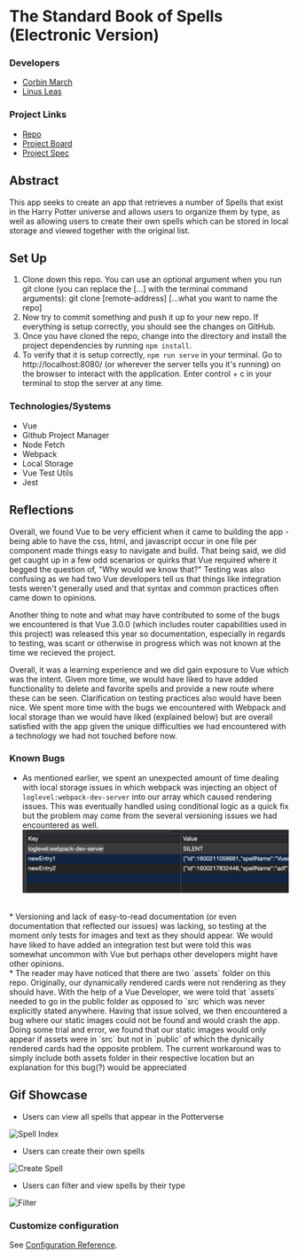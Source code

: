 # The Standard Book of Spells (Electronic Version)
### Developers
* [Corbin March](https://github.com/MarchCorbin)
* [Linus Leas ](https://github.com/Leasw144)

### Project Links
* [Repo](https://github.com/MarchCorbin/spellbook)
* [Project Board](https://github.com/MarchCorbin/spellbook/projects/1)
* [Project Spec](https://frontend.turing.io/projects/module-3/stretch.html)

## Abstract
This app seeks to create an app that retrieves a number of Spells that exist in the Harry Potter universe and allows users to organize them by type, as well as allowing users to create their own spells which can be stored in local storage and viewed together with the original list.

## Set Up

1. Clone down this repo. You can use an optional argument when you run git clone (you can replace the [...] with the terminal command arguments): git clone [remote-address] [...what you want to name the repo]
2. Now try to commit something and push it up to your new repo. If everything is setup correctly, you should see the changes on GitHub.
3. Once you have cloned the repo, change into the directory and install the project dependencies by running `npm install`.
4. To verify that it is setup correctly, `npm run serve` in your terminal. Go to http://localhost:8080/ (or wherever the server tells you it's running) on the browser to interact with the application. Enter control + c in your terminal to stop the server at any time.

### Technologies/Systems
* Vue
* Github Project Manager
* Node Fetch
* Webpack
* Local Storage
* Vue Test Utils
* Jest

## Reflections
Overall, we found Vue to be very efficient when it came to building the app - being able to have the css, html, and javascript occur in one file per component made things easy to navigate and build. That being said, we did get caught up in a few odd scenarios or quirks that Vue required where it begged the question of, "Why would we know that?" Testing was also confusing as we had two Vue developers tell us that things like integration tests weren't generally used and that syntax and common practices often came down to opinions. 

Another thing to note and what may have contributed to some of the bugs we encountered is that Vue 3.0.0 (which includes router capabilities used in this project) was released this year so documentation, especially in regards to testing, was scant or otherwise in progress which was not known at the time we recieved the project.

Overall, it was a learning experience and we did gain exposure to Vue which was the intent. Given more time, we would have liked to have added functionality to delete and favorite spells and provide a new route where these can be seen. Clarification on testing practices also would have been nice. We spent more time with the bugs we encountered with Webpack and local storage than we would have liked (explained below) but are overall satisfied with the app given the unique difficulties we had encountered with a technology we had not touched before now.

### Known Bugs

* As mentioned earlier, we spent an unexpected amount of time dealing with local storage issues in which webpack was injecting an object of `loglevel:webpack-dev-server` into our array which caused rendering issues. This was eventually handled using conditional logic as a quick fix but the problem may come from the several versioning issues we had encountered as well.
![Local Storage Bug](src/srcassets/ls-bug.png)
<br />
* Versioning and lack of easy-to-read documentation (or even documentation that reflected our issues) was lacking, so testing at the moment only tests for images and text as they should appear. We would have liked to have added an integration test but were told this was somewhat uncommon with Vue but perhaps other developers might have other opinions.
<br />
* The reader may have noticed that there are two `assets` folder on this repo. Originally, our dynamically rendered cards were not rendering as they should have. With the help of a Vue Developer, we were told that `assets` needed to go in the public folder as opposed to `src` which was never explicitly stated anywhere. Having that issue solved, we then encountered a bug where our static images could not be found and would crash the app. 
<br/>Doing some trial and error, we found that our static images would only appear if assets were in `src` but not in `public` of which the dynically rendered cards had the opposite problem. The current workaround was to simply include both assets folder in their respective location but an explanation for this bug(?) would be appreciated

## Gif Showcase

* Users can view all spells that appear in the Potterverse

![Spell Index](src/srcassets/spellIndex.gif)


* Users can create their own spells 

![Create Spell](src/srcassets/create-spell.gif)
<br>

* Users can filter and view spells by their type

![Filter](src/srcassets/filtering.gif.sb-99dc808f-FXKEL0)


### Customize configuration
See [Configuration Reference](https://cli.vuejs.org/config/).
